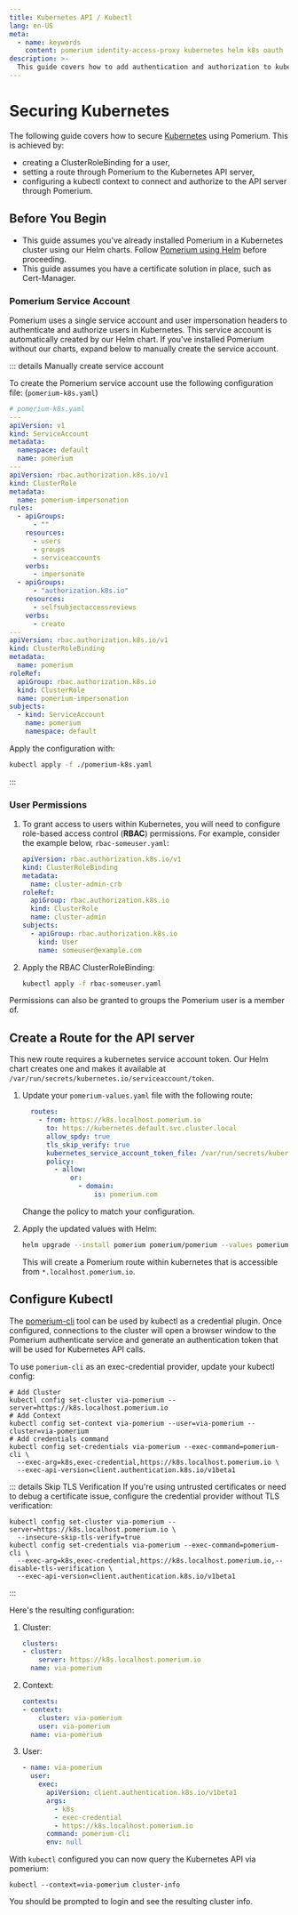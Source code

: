 ```yaml
---
title: Kubernetes API / Kubectl
lang: en-US
meta:
  - name: keywords
    content: pomerium identity-access-proxy kubernetes helm k8s oauth
description: >-
  This guide covers how to add authentication and authorization to kubernetes apiserver using single-sing-on and pomerium.
---
```


# Securing Kubernetes

The following guide covers how to secure [Kubernetes] using Pomerium. This is achieved by:

- creating a ClusterRoleBinding for a user,
- setting a route through Pomerium to the Kubernetes API server,
- configuring a kubectl context to connect and authorize to the API server through Pomerium.

## Before You Begin

- This guide assumes you've already installed Pomerium in a Kubernetes cluster using our Helm charts. Follow [Pomerium using Helm] before proceeding.
- This guide assumes you have a certificate solution in place, such as Cert-Manager.

### Pomerium Service Account

Pomerium uses a single service account and user impersonation headers to authenticate and authorize users in Kubernetes. This service account is automatically created by our Helm chart. If you've installed Pomerium without our charts, expand below to manually create the service account.

::: details Manually create service account

To create the Pomerium service account use the following configuration file: (`pomerium-k8s.yaml`)

```yaml
# pomerium-k8s.yaml
---
apiVersion: v1
kind: ServiceAccount
metadata:
  namespace: default
  name: pomerium
---
apiVersion: rbac.authorization.k8s.io/v1
kind: ClusterRole
metadata:
  name: pomerium-impersonation
rules:
  - apiGroups:
      - ""
    resources:
      - users
      - groups
      - serviceaccounts
    verbs:
      - impersonate
  - apiGroups:
      - "authorization.k8s.io"
    resources:
      - selfsubjectaccessreviews
    verbs:
      - create
---
apiVersion: rbac.authorization.k8s.io/v1
kind: ClusterRoleBinding
metadata:
  name: pomerium
roleRef:
  apiGroup: rbac.authorization.k8s.io
  kind: ClusterRole
  name: pomerium-impersonation
subjects:
  - kind: ServiceAccount
    name: pomerium
    namespace: default
```

Apply the configuration with:

```bash
kubectl apply -f ./pomerium-k8s.yaml
```

:::

### User Permissions

1. To grant access to users within Kubernetes, you will need to configure role-based access control (**RBAC**) permissions. For example, consider the example below, `rbac-someuser.yaml`:

    ```yaml
    apiVersion: rbac.authorization.k8s.io/v1
    kind: ClusterRoleBinding
    metadata:
      name: cluster-admin-crb
    roleRef:
      apiGroup: rbac.authorization.k8s.io
      kind: ClusterRole
      name: cluster-admin
    subjects:
      - apiGroup: rbac.authorization.k8s.io
        kind: User
        name: someuser@example.com
    ```

1. Apply the RBAC ClusterRoleBinding:

    ```bash
    kubectl apply -f rbac-someuser.yaml
    ```

Permissions can also be granted to groups the Pomerium user is a member of.

## Create a Route for the API server

This new route requires a kubernetes service account token. Our Helm chart creates one and makes it available at `/var/run/secrets/kubernetes.io/serviceaccount/token`.

1. Update your `pomerium-values.yaml` file with the following route:

    ```yaml
      routes:
        - from: https://k8s.localhost.pomerium.io
          to: https://kubernetes.default.svc.cluster.local
          allow_spdy: true
          tls_skip_verify: true
          kubernetes_service_account_token_file: /var/run/secrets/kubernetes.io/serviceaccount/token
          policy:
            - allow:
                or:
                  - domain:
                      is: pomerium.com
    ```

    Change the policy to match your configuration.

1. Apply the updated values with Helm:

    ```bash
    helm upgrade --install pomerium pomerium/pomerium --values pomerium-values.yaml
    ```

    This will create a Pomerium route within kubernetes that is accessible from `*.localhost.pomerium.io`.

## Configure Kubectl

The [pomerium-cli] tool can be used by kubectl as a credential plugin. Once configured, connections to the cluster will open a browser window to the Pomerium authenticate service and generate an authentication token that will be used for Kubernetes API calls.


To use `pomerium-cli` as an exec-credential provider, update your kubectl config:

```shell
# Add Cluster
kubectl config set-cluster via-pomerium --server=https://k8s.localhost.pomerium.io
# Add Context
kubectl config set-context via-pomerium --user=via-pomerium --cluster=via-pomerium
# Add credentials command
kubectl config set-credentials via-pomerium --exec-command=pomerium-cli \
  --exec-arg=k8s,exec-credential,https://k8s.localhost.pomerium.io \
  --exec-api-version=client.authentication.k8s.io/v1beta1
```

::: details Skip TLS Verification
If you're using untrusted certificates or need to debug a certificate issue, configure the credential provider without TLS verification:

```shell
kubectl config set-cluster via-pomerium --server=https://k8s.localhost.pomerium.io \
  --insecure-skip-tls-verify=true
kubectl config set-credentials via-pomerium --exec-command=pomerium-cli \
  --exec-arg=k8s,exec-credential,https://k8s.localhost.pomerium.io,--disable-tls-verification \
  --exec-api-version=client.authentication.k8s.io/v1beta1
```
:::

Here's the resulting configuration:

1. Cluster:
    ```yaml
    clusters:
    - cluster:
        server: https://k8s.localhost.pomerium.io
      name: via-pomerium
    ```

2. Context:

   ```yaml
   contexts:
   - context:
       cluster: via-pomerium
       user: via-pomerium
     name: via-pomerium
   ```

3. User:

   ```yaml
   - name: via-pomerium
     user:
       exec:
         apiVersion: client.authentication.k8s.io/v1beta1
         args:
           - k8s
           - exec-credential
           - https://k8s.localhost.pomerium.io
         command: pomerium-cli
         env: null
   ```

With `kubectl` configured you can now query the Kubernetes API via pomerium:

```
kubectl --context=via-pomerium cluster-info
```

You should be prompted to login and see the resulting cluster info.


[kubernetes]: https://kubernetes.io
[pomerium-cli]: /docs/releases.md#pomerium-cli
[Pomerium using Helm]: /docs/install/helm.md
